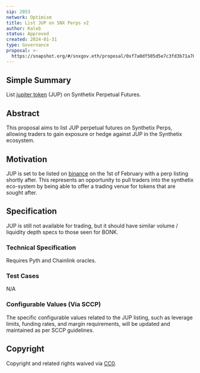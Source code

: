 ```yaml
---
sip: 2053
network: Optimism
title: List JUP on SNX Perps v2
author: Kaleb
status: Approved
created: 2024-01-31
type: Governance
proposal: >-
  https://snapshot.org/#/snxgov.eth/proposal/0xf7a0df505d5e7c3fd3b71a788e74903d30db0cbbf1398cf31ab16fd45338b4d0
---
```


## Simple Summary

List [jupiter token](https://www.coingecko.com/en/coins/jupiter) (JUP) on Synthetix Perpetual Futures.

## Abstract

This proposal aims to list JUP perpetual futures on Synthetix Perps, allowing traders to gain exposure or hedge against JUP in the Synthetix ecosystem.

## Motivation

JUP is set to be listed on [binance](https://www.binance.com/en/support/announcement/binance-will-list-jupiter-jup-with-seed-tag-applied-7b5c643c3d8a4c9a9d443b1ceefb0015) on the 1st of February with a perp listing shortly after. This represents an opportunity to pull traders into the synthetix eco-system by being able to offer a trading venue for tokens that are sought after.

## Specification

JUP is still not available for trading, but it should have similar volume / liquidity depth specs to those seen for BONK.

### Technical Specification

Requires Pyth and Chainlink oracles.

### Test Cases

N/A

### Configurable Values (Via SCCP)

The specific configurable values related to the JUP listing, such as leverage limits, funding rates, and margin requirements, will be updated and maintained as per SCCP guidelines.

## Copyright

Copyright and related rights waived via [CC0](https://creativecommons.org/publicdomain/zero/1.0/).
